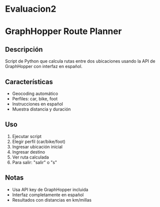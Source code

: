 ﻿# Evaluacion2

 # GraphHopper Route Planner

## Descripción
Script de Python que calcula rutas entre dos ubicaciones usando la API de GraphHopper con interfaz en español.

## Características
- Geocoding automático
- Perfiles: car, bike, foot  
- Instrucciones en español
- Muestra distancia y duración

## Uso
1. Ejecutar script
2. Elegir perfil (car/bike/foot)
3. Ingresar ubicación inicial
4. Ingresar destino
5. Ver ruta calculada
6. Para salir: "salir" o "s"

## Notas
- Usa API key de GraphHopper incluida
- Interfaz completamente en español
- Resultados con distancias en km/millas

